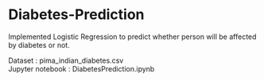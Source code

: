 # Diabetes-Prediction

Implemented Logistic Regression to predict whether person will be affected by diabetes or not.

Dataset : pima_indian_diabetes.csv <br />
Jupyter notebook : DiabetesPrediction.ipynb

